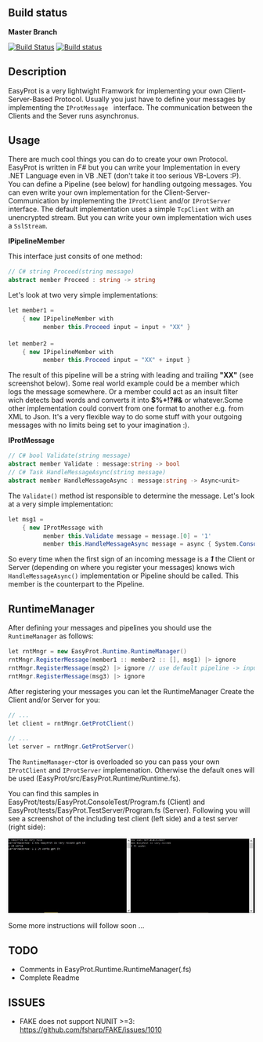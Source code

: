 ## Build status
**Master Branch**

[![Build Status](https://travis-ci.org/Jallah/EasyProt.svg?branch=master)](https://travis-ci.org/Jallah/EasyProt)
[![Build status](https://ci.appveyor.com/api/projects/status/cyi4mev19l12jyya?svg=true)](https://ci.appveyor.com/project/Jallah/easyprot)

## Description
EasyProt is a very lightwight Framwork for implementing your own Client-Server-Based Protocol. Usually you just have to define your messages by implementing the `IProtMessage ` interface. The communication between the Clients and the Sever runs asynchronus.

## Usage
There are much cool things you can do to create your own Protocol. EasyProt is written in F# but you can write your Implementation in every .NET Language even in VB .NET (don't take it too serious VB-Lovers :P). You can define a Pipeline (see below) for handling outgoing messages. You can even write your own implementation for the Client-Server-Communication by implementing the ``IProtClient`` and/or ``IProtServer`` interface. The default implementation uses a simple ``TcpClient`` with an unencrypted stream. But you can write your own implementation wich uses a ``SslStream``.

**IPipelineMember**

This interface just consits of one method:
``` csharp
// C# string Proceed(string message)
abstract member Proceed : string -> string
```
Let's look at two very simple implementations:
``` csharp
let member1 = 
    { new IPipelineMember with
          member this.Proceed input = input + "XX" }

let member2 = 
    { new IPipelineMember with
          member this.Proceed input = "XX" + input }
```
The result of this pipeline will be a string with leading and trailing **"XX"** (see screenshot below). Some real world example could be a member which logs the message somewhere. Or a member could act as an insult filter wich detects bad words and converts it into **$%+!?#&** or whatever.Some other implementation could convert from one format to another e.g. from XML to Json. It's a very flexible way to do some stuff with your outgoing messages with no limits being set to your imagination :).

**IProtMessage**
``` csharp
// C# bool Validate(string message)
abstract member Validate : message:string -> bool
// C# Task HandleMessageAsync(string message)
abstract member HandleMessageAsync : message:string -> Async<unit>
```
The ``Validate()`` method ist responsible to determine the message. Let's look at a very simple implementation:
``` csharp
let msg1 = 
    { new IProtMessage with
          member this.Validate message = message.[0] = '1'
          member this.HandleMessageAsync message = async { System.Console.WriteLine("msg1: " + message) } }
```
So every time when the first sign of an incoming message is a **_1_** the Client or Server (depending on where you register your messages) knows wich ``HandleMessageAsync()`` implementation or Pipeline should be called. This member is the counterpart to the Pipeline.

## RuntimeManager

After defining your messages and pipelines you should use the ``RuntimeManager`` as follows:

``` csharp
let rntMngr = new EasyProt.Runtime.RuntimeManager()
rntMngr.RegisterMessage(member1 :: member2 :: [], msg1) |> ignore
rntMngr.RegisterMessage(msg2) |> ignore // use default pipeline -> input == output
rntMngr.RegisterMessage(msg3) |> ignore
```
After registering your messages you can let the RuntimeManager Create the Client and/or Server for you:
``` csharp
// ...
let client = rntMngr.GetProtClient()
```

``` csharp
// ...
let server = rntMngr.GetProtServer()
```
The ``RuntimeManager``-ctor is overloaded so you can pass your own ``IProtClient`` and ``IProtServer`` implemenation. Otherwise the default ones will be used (EasyProt/src/EasyProt.Runtime/Runtime.fs).

You can find this samples in EasyProt/tests/EasyProt.ConsoleTest/Program.fs (Client) and  EasyProt/tests/EasyProt.TestServer/Program.fs (Server). Following you will see a screenshot of the including test client (left side) and a test server (right side):

![alt tag](https://github.com/Jallah/EasyProt/blob/master/docs/files/img/ClientServer.jpg)

Some more instructions will follow soon ...

## TODO
- Comments in EasyProt.Runtime.RuntimeManager(.fs)
- Complete Readme

## ISSUES
- FAKE does not support NUNIT >=3: https://github.com/fsharp/FAKE/issues/1010




  